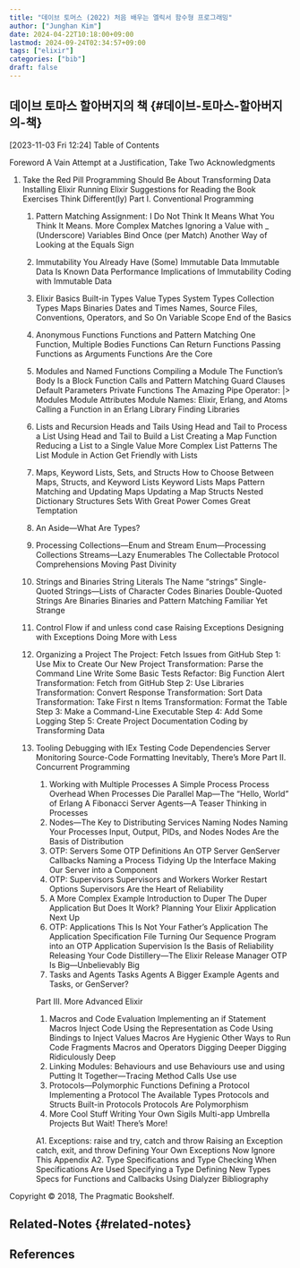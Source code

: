 ```yaml
---
title: "데이브 토머스 (2022) 처음 배우는 엘릭서 함수형 프로그래밍"
author: ["Junghan Kim"]
date: 2024-04-22T10:18:00+09:00
lastmod: 2024-09-24T02:34:57+09:00
tags: ["elixir"]
categories: ["bib"]
draft: false
---
```


## 데이브 토마스 할아버지의 책 {#데이브-토마스-할아버지의-책}

<span class="timestamp-wrapper"><span class="timestamp">[2023-11-03 Fri 12:24]</span></span> Table of Contents

Foreword A Vain Attempt at a Justification, Take Two Acknowledgments

1.  Take the Red Pill Programming Should Be About Transforming Data Installing Elixir Running Elixir Suggestions for Reading the Book Exercises Think Different(ly) Part I. Conventional Programming
    1.  Pattern Matching Assignment: I Do Not Think It Means What You Think It Means. More Complex Matches Ignoring a Value with _ (Underscore) Variables Bind Once (per Match) Another Way of Looking at the Equals Sign
    2.  Immutability You Already Have (Some) Immutable Data Immutable Data Is Known Data Performance Implications of Immutability Coding with Immutable Data
    3.  Elixir Basics Built-in Types Value Types System Types Collection Types Maps Binaries Dates and Times Names, Source Files, Conventions, Operators, and So On Variable Scope End of the Basics
    4.  Anonymous Functions Functions and Pattern Matching One Function, Multiple Bodies Functions Can Return Functions Passing Functions as Arguments Functions Are the Core
    5.  Modules and Named Functions Compiling a Module The Function’s Body Is a Block Function Calls and Pattern Matching Guard Clauses Default Parameters Private Functions The Amazing Pipe Operator: |&gt; Modules Module Attributes Module Names: Elixir, Erlang, and Atoms Calling a Function in an Erlang Library Finding Libraries
    6.  Lists and Recursion Heads and Tails Using Head and Tail to Process a List Using Head and Tail to Build a List Creating a Map Function Reducing a List to a Single Value More Complex List Patterns The List Module in Action Get Friendly with Lists
    7.  Maps, Keyword Lists, Sets, and Structs How to Choose Between Maps, Structs, and Keyword Lists Keyword Lists Maps Pattern Matching and Updating Maps Updating a Map Structs Nested Dictionary Structures Sets With Great Power Comes Great Temptation
    8.  An Aside—What Are Types?
    9.  Processing Collections—Enum and Stream Enum—Processing Collections Streams—Lazy Enumerables The Collectable Protocol Comprehensions Moving Past Divinity
    10. Strings and Binaries String Literals The Name “strings” Single-Quoted Strings—Lists of Character Codes Binaries Double-Quoted Strings Are Binaries Binaries and Pattern Matching Familiar Yet Strange
    11. Control Flow if and unless cond case Raising Exceptions Designing with Exceptions Doing More with Less
    12. Organizing a Project The Project: Fetch Issues from GitHub Step 1: Use Mix to Create Our New Project Transformation: Parse the Command Line Write Some Basic Tests Refactor: Big Function Alert Transformation: Fetch from GitHub Step 2: Use Libraries Transformation: Convert Response Transformation: Sort Data Transformation: Take First n Items Transformation: Format the Table Step 3: Make a Command-Line Executable Step 4: Add Some Logging Step 5: Create Project Documentation Coding by Transforming Data
    13. Tooling Debugging with IEx Testing Code Dependencies Server Monitoring Source-Code Formatting Inevitably, There’s More Part II. Concurrent Programming

        1.  Working with Multiple Processes A Simple Process Process Overhead When Processes Die Parallel Map—The “Hello, World” of Erlang A Fibonacci Server Agents—A Teaser Thinking in Processes
        2.  Nodes—The Key to Distributing Services Naming Nodes Naming Your Processes Input, Output, PIDs, and Nodes Nodes Are the Basis of Distribution
        3.  OTP: Servers Some OTP Definitions An OTP Server GenServer Callbacks Naming a Process Tidying Up the Interface Making Our Server into a Component
        4.  OTP: Supervisors Supervisors and Workers Worker Restart Options Supervisors Are the Heart of Reliability
        5.  A More Complex Example Introduction to Duper The Duper Application But Does It Work? Planning Your Elixir Application Next Up
        6.  OTP: Applications This Is Not Your Father’s Application The Application Specification File Turning Our Sequence Program into an OTP Application Supervision Is the Basis of Reliability Releasing Your Code Distillery—The Elixir Release Manager OTP Is Big—Unbelievably Big
        7.  Tasks and Agents Tasks Agents A Bigger Example Agents and Tasks, or GenServer?

        Part III. More Advanced Elixir

        1.  Macros and Code Evaluation Implementing an if Statement Macros Inject Code Using the Representation as Code Using Bindings to Inject Values Macros Are Hygienic Other Ways to Run Code Fragments Macros and Operators Digging Deeper Digging Ridiculously Deep
        2.  Linking Modules: Behaviours and use Behaviours use and using Putting It Together—Tracing Method Calls Use use
        3.  Protocols—Polymorphic Functions Defining a Protocol Implementing a Protocol The Available Types Protocols and Structs Built-in Protocols Protocols Are Polymorphism
        4.  More Cool Stuff Writing Your Own Sigils Multi-app Umbrella Projects But Wait! There’s More!

        A1. Exceptions: raise and try, catch and throw Raising an Exception catch, exit, and throw Defining Your Own Exceptions Now Ignore This Appendix A2. Type Specifications and Type Checking When Specifications Are Used Specifying a Type Defining New Types Specs for Functions and Callbacks Using Dialyzer Bibliography

Copyright © 2018, The Pragmatic Bookshelf.


## Related-Notes {#related-notes}

## References

<style>.csl-entry{text-indent: -1.5em; margin-left: 1.5em;}</style><div class="csl-bib-body">
</div>
